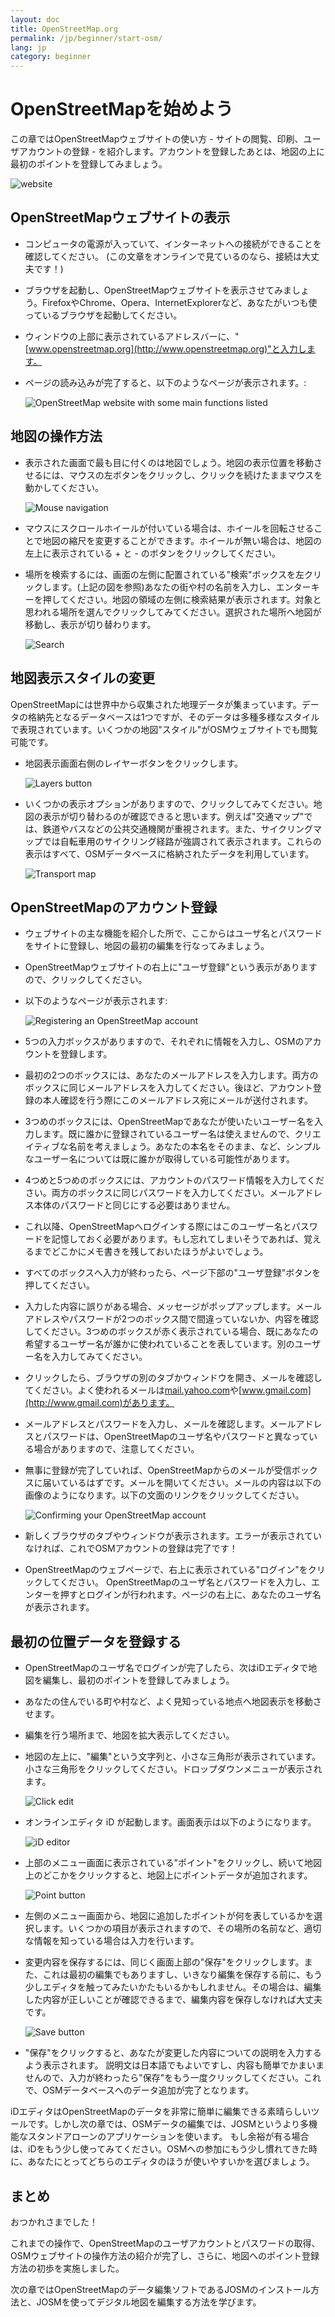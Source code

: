 ```yaml
---
layout: doc
title: OpenStreetMap.org
permalink: /jp/beginner/start-osm/
lang: jp
category: beginner
---
```


OpenStreetMapを始めよう
========

この章ではOpenStreetMapウェブサイトの使い方 -
サイトの閲覧、印刷、ユーザアカウントの登録 -
を紹介します。アカウントを登録したあとは、地図の上に最初のポイントを登録してみましょう。

![website][]

OpenStreetMapウェブサイトの表示
----------------------
-  コンピュータの電源が入っていて、インターネットへの接続ができることを確認してください。
   (この文章をオンラインで見ているのなら、接続は大丈夫です！)
-  ブラウザを起動し、OpenStreetMapウェブサイトを表示させてみましょう。FirefoxやChrome、Opera、InternetExplorerなど、あなたがいつも使っているブラウザを起動してください。
-  ウィンドウの上部に表示されているアドレスバーに、"[www.openstreetmap.org](http://www.openstreetmap.org)"と入力します。
-  ページの読み込みが完了すると、以下のようなページが表示されます。:

    ![OpenStreetMap website with some main functions listed][]

地図の操作方法
-------

-  表示された画面で最も目に付くのは地図でしょう。地図の表示位置を移動させるには、マウスの左ボタンをクリックし、クリックを続けたままマウスを動かしてください。

    ![Mouse navigation][]

-  マウスにスクロールホイールが付いている場合は、ホイールを回転させることで地図の縮尺を変更することができます。ホイールが無い場合は、地図の左上に表示されている + と - のボタンをクリックしてください。

-  場所を検索するには、画面の左側に配置されている"検索"ボックスを左クリックします。(上記の図を参照)あなたの街や村の名前を入力し、エンターキーを押してください。地図の領域の左側に検索結果が表示されます。対象と思われる場所を選んでクリックしてみてください。選択された場所へ地図が移動し、表示が切り替わります。

    ![Search][]

地図表示スタイルの変更
------------------------
OpenStreetMapには世界中から収集された地理データが集まっています。データの格納先となるデータベースは1つですが、そのデータは多種多様なスタイルで表現されています。いくつかの地図"スタイル"がOSMウェブサイトでも閲覧可能です。

-   地図表示画面右側のレイヤーボタンをクリックします。

    ![Layers button][]

-   いくつかの表示オプションがありますので、クリックしてみてください。地図の表示が切り替わるのが確認できると思います。例えば"交通マップ"では、鉄道やバスなどの公共交通機関が重視されます。また、サイクリングマップでは自転車用のサイクリング経路が強調されて表示されます。これらの表示はすべて、OSMデータベースに格納されたデータを利用しています。

    ![Transport map][]

OpenStreetMapのアカウント登録
---------------------

-   ウェブサイトの主な機能を紹介した所で、ここからはユーザ名とパスワードをサイトに登録し、地図の最初の編集を行なってみましょう。
-   OpenStreetMapウェブサイトの右上に"ユーザ登録"という表示がありますので、クリックしてください。
-   以下のようなページが表示されます: 

    ![Registering an OpenStreetMap account][]

-  5つの入力ボックスがありますので、それぞれに情報を入力し、OSMのアカウントを登録します。
-  最初の2つのボックスには、あなたのメールアドレスを入力します。両方のボックスに同じメールアドレスを入力してください。後ほど、アカウント登録の本人確認を行う際にこのメールアドレス宛にメールが送付されます。
-  3つめのボックスには、OpenStreetMapであなたが使いたいユーザー名を入力します。既に誰かに登録されているユーザー名は使えませんので、クリエイティブな名前を考えましょう。あなたの本名をそのまま、など、シンプルなユーザー名については既に誰かが取得している可能性があります。
-  4つめと5つめのボックスには、アカウントのパスワード情報を入力してください。両方のボックスに同じパスワードを入力してください。メールアドレス本体のパスワードと同じにする必要はありません。
-  これ以降、OpenStreetMapへログインする際にはこのユーザー名とパスワードを記憶しておく必要があります。もし忘れてしまいそうであれば、覚えるまでどこかにメモ書きを残しておいたほうがよいでしょう。
-  すべてのボックスへ入力が終わったら、ページ下部の"ユーザ登録"ボタンを押してください。
-  入力した内容に誤りがある場合、メッセージがポップアップします。メールアドレスやパスワードが2つのボックス間で間違っていないか、内容を確認してください。3つめのボックスが赤く表示されている場合、既にあなたの希望するユーザー名が誰かに使われていることを表しています。別のユーザー名を入力してみてください。
-  クリックしたら、ブラウザの別のタブかウィンドウを開き、メールを確認してください。よく使われるメールは[mail.yahoo.com](http://mail.yahoo.com)や[www.gmail.com](http://www.gmail.com)があります。
-  メールアドレスとパスワードを入力し、メールを確認します。メールアドレスとパスワードは、OpenStreetMapのユーザ名やパスワードと異なっている場合がありますので、注意してください。
-  無事に登録が完了していれば、OpenStreetMapからのメールが受信ボックスに届いているはずです。メールを開いてください。メールの内容は以下の画像のようになります。以下の文面のリンクをクリックしてください。

    ![Confirming your OpenStreetMap account][]

-   新しくブラウザのタブやウィンドウが表示されます。エラーが表示されていなければ、これでOSMアカウントの登録は完了です！


-  OpenStreetMapのウェブページで、右上に表示されている"ログイン"をクリックしてください。
   OpenStreetMapのユーザ名とパスワードを入力し、エンターを押すとログインが行われます。ページの右上に、あなたのユーザ名が表示されます。

最初の位置データを登録する
-------------
-   OpenStreetMapのユーザ名でログインが完了したら、次はiDエディタで地図を編集し、最初のポイントを登録してみましょう。
-   あなたの住んでいる町や村など、よく見知っている地点へ地図表示を移動させます。
-  編集を行う場所まで、地図を拡大表示してください。
-   地図の左上に、"編集"という文字列と、小さな三角形が表示されています。小さな三角形をクリックしてください。ドロップダウンメニューが表示されます。

    ![Click edit][]

-   オンラインエディタ iD が起動します。画面表示は以下のようになります。

    ![iD editor][]

-   上部のメニュー画面に表示されている"ポイント"をクリックし、続いて地図上のどこかをクリックすると、地図上にポイントデータが追加されます。

    ![Point button][]    

-   左側のメニュー画面から、地図に追加したポイントが何を表しているかを選択します。いくつかの項目が表示されますので、その場所の名前など、適切な情報を知っている場合は入力を行います。
-   変更内容を保存するには、同じく画面上部の"保存"をクリックします。また、これは最初の編集でもありますし、いきなり編集を保存する前に、もう少しエディタを触ってみたいかたもいるかもしれません。その場合は、編集した内容が正しいことが確認できるまで、編集内容を保存しなければ大丈夫です。

    ![Save button][]    

-   "保存"をクリックすると、あなたが変更した内容についての説明を入力するよう表示されます。
    説明文は日本語でもよいですし、内容も簡単でかまいませんので、入力が終わったら"保存"をもう一度クリックしてください。これで、OSMデータベースへのデータ追加が完了となります。

<!-- link to iD editor chapter when ready -->

iDエディタはOpenStreetMapのデータを非常に簡単に編集できる素晴らしいツールです。しかし次の章では、OSMデータの編集では、JOSMというより多機能なスタンドアローンのアプリケーションを使います。
もし余裕が有る場合は、iDをもう少し使ってみてください。OSMへの参加にもう少し慣れてきた時に、あなたにとってどちらのエディタのほうが使いやすいかを選びましょう。

まとめ
-------
おつかれさまでした！

これまでの操作で、OpenStreetMapのユーザアカウントとパスワードの取得、OSMウェブサイトの操作方法の紹介が完了し、さらに、地図へのポイント登録方法の初歩を実施しました。

次の章ではOpenStreetMapのデータ編集ソフトであるJOSMのインストール方法と、JOSMを使ってデジタル地図を編集する方法を学びます。

[website]: /images/jp/beginner/02_start-osm/jp_beg_02_start-osm_image00_website.png
[OpenStreetMap website with some main functions listed]: /images/jp/beginner/02_start-osm/jp_beg_02_start-osm_image01_osm-website-main-functions.png
[Mouse navigation]: /images/jp/beginner/02_start-osm/jp_beg_02_start-osm_image02_mouse-navigation.png
[Search]: /images/jp/beginner/02_start-osm/jp_beg_02_start-osm_image03_search.png
[Layers button]: /images/jp/beginner/02_start-osm/jp_beg_02_start-osm_image04_layers.png
[Transport map]: /images/jp/beginner/02_start-osm/jp_beg_02_start-osm_image05_transport-map.png
[Registering an OpenStreetMap account]: /images/jp/beginner/02_start-osm/jp_beg_02_start-osm_image06_registering-account.png
[Confirming your OpenStreetMap account]: /images/jp/beginner/02_start-osm/jp_beg_02_start-osm_image07_confirming-account.png
[Click edit]: /images/jp/beginner/02_start-osm/jp_beg_02_start-osm_image08_click-edit.png
[iD editor]: /images/jp/beginner/02_start-osm/jp_beg_02_start-osm_image09_id-editor.png
[Point button]: /images/jp/beginner/02_start-osm/jp_beg_02_start-osm_image10_point-button.png
[Save button]: /images/jp/beginner/02_start-osm/jp_beg_02_start-osm_image11_save-button.png
